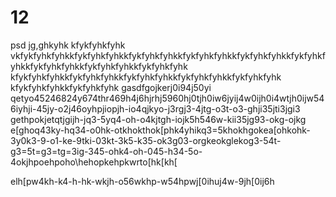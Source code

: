 # 12
psd
jg,ghkyhk
kfykfyhkfyhk
vkfykfyhkfyhkkfykfyhkfyhkkfykfyhkfyhkkfykfyhkfyhkkfykfyhkfyhkkfykfyhkfyhkkfykfyhkfyhkkfykfyhkfyhkkfykfyhkfyhk
kfykfyhkfyhkkfykfyhkfyhkkfykfyhkfyhkkfykfyhkfyhkkfykfyhkfyhk
kfykfyhkfyhkkfykfyhkfyhk gasdfgojkerj0i94j50yi
qetyo45246824y674thr469h4j6hjrhj5960hj0tjh0iw6jyij4w0ijh0i4wtjh0ijw546iyhji-45jy-o2j46oyhpjiopjh-io4qjkyo-j3rgj3-4jtg-o3t-o3-ghji35jti3jgi3
gethpokjetqtjgijh-jq3-5yq4-oh-o4kjtgh-iojk5h546w-kii35jg93-okg-ojkg
e[ghoq43ky-hq34-o0hk-otkhokthok[phk4yhikq3=5khokhgokea[ohkohk-3y0k3-9-o1-ke-9tki-03kt-3k5-k35-ok3g03-orgkeokglekog3-54t-g3=5t=g3=tg=3ig-345-ohk4-oh-045-h34-5o-4okjhpoehpoho\hehopkehpkwrto[hk[kh[

elh[pw4kh-k4-h-hk-wkjh-o56wkhp-w54hpwj[0ihuj4w-9jh[0ij6h

